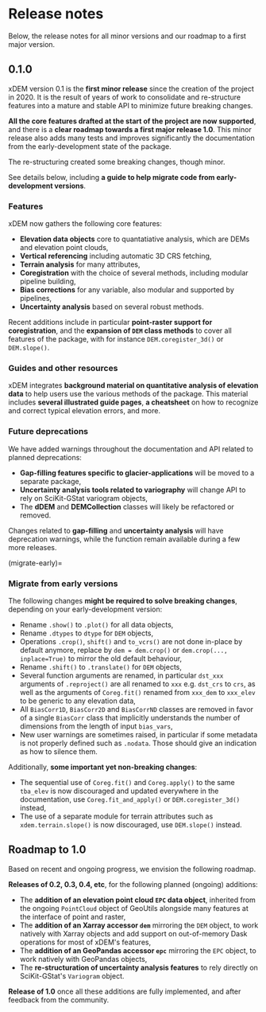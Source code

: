 # Release notes

Below, the release notes for all minor versions and our roadmap to a first major version.

## 0.1.0

xDEM version 0.1 is the **first minor release** since the creation of the project in 2020. It is the result of years of work
to consolidate and re-structure features into a mature and stable API to minimize future breaking changes.

**All the core features drafted at the start of the project are now supported**, and there is a **clear roadmap
towards a first major release 1.0**. This minor release also adds many tests and improves significantly the documentation
from the early-development state of the package.

The re-structuring created some breaking changes, though minor.

See details below, including **a guide to help migrate code from early-development versions**.

### Features

xDEM now gathers the following core features:
- **Elevation data objects** core to quantatiative analysis, which are DEMs and elevation point clouds,
- **Vertical referencing** including automatic 3D CRS fetching,
- **Terrain analysis** for many attributes,
- **Coregistration** with the choice of several methods, including modular pipeline building,
- **Bias corrections** for any variable, also modular and supported by pipelines,
- **Uncertainty analysis** based on several robust methods.

Recent additions include in particular **point-raster support for coregistration**, and the **expansion of
`DEM` class methods** to cover all features of the package, with for instance `DEM.coregister_3d()` or `DEM.slope()`.

### Guides and other resources

xDEM integrates **background material on quantitative analysis of elevation data** to help users use the various methods
of the package. This material includes **several illustrated guide pages**, **a cheatsheet** on how to recognize and correct
typical elevation errors, and more.

### Future deprecations

We have added warnings throughout the documentation and API related to planned deprecations:
- **Gap-filling features specific to glacier-applications** will be moved to a separate package,
- **Uncertainty analysis tools related to variography** will change API to rely on SciKit-GStat variogram objects,
- The **dDEM** and **DEMCollection** classes will likely be refactored or removed.

Changes related to **gap-filling** and **uncertainty analysis** will have deprecation warnings, while the function
remain available during a few more releases.

(migrate-early)=
### Migrate from early versions

The following changes **might be required to solve breaking changes**, depending on your early-development version:
- Rename `.show()` to `.plot()` for all data objects,
- Rename `.dtypes` to `dtype` for `DEM` objects,
- Operations `.crop()`, `shift()` and `to_vcrs()` are not done in-place by default anymore, replace by `dem = dem.crop()` or `dem.crop(..., inplace=True)` to mirror the old default behaviour,
- Rename `.shift()` to `.translate()` for `DEM` objects,
- Several function arguments are renamed, in particular `dst_xxx` arguments of `.reproject()` are all renamed to `xxx` e.g. `dst_crs` to `crs`, as well as the arguments of `Coreg.fit()` renamed from `xxx_dem` to `xxx_elev` to be generic to any elevation data,
- All `BiasCorr1D`, `BiasCorr2D` and `BiasCorrND` classes are removed in favor of a single `BiasCorr` class that implicitly understands the number of dimensions from the length of input `bias_vars`,
- New user warnings are sometimes raised, in particular if some metadata is not properly defined such as `.nodata`. Those should give an indication as how to silence them.

Additionally, **some important yet non-breaking changes**:
- The sequential use of `Coreg.fit()` and `Coreg.apply()` to the same `tba_elev` is now discouraged and updated everywhere in the documentation, use `Coreg.fit_and_apply()` or `DEM.coregister_3d()` instead,
- The use of a separate module for terrain attributes such as `xdem.terrain.slope()` is now discouraged, use `DEM.slope()` instead.

## Roadmap to 1.0

Based on recent and ongoing progress, we envision the following roadmap.

**Releases of 0.2, 0.3, 0.4, etc**, for the following planned (ongoing) additions:
- The **addition of an elevation point cloud `EPC` data object**, inherited from the ongoing `PointCloud` object of GeoUtils alongside many features at the interface of point and raster,
- The **addition of an Xarray accessor `dem`** mirroring the `DEM` object, to work natively with Xarray objects and add support on out-of-memory Dask operations for most of xDEM's features,
- The **addition of an GeoPandas accessor `epc`** mirroring the `EPC` object, to work natively with GeoPandas objects,
- The **re-structuration of uncertainty analysis features** to rely directly on SciKit-GStat's `Variogram` object.

**Release of 1.0** once all these additions are fully implemented, and after feedback from the community.
